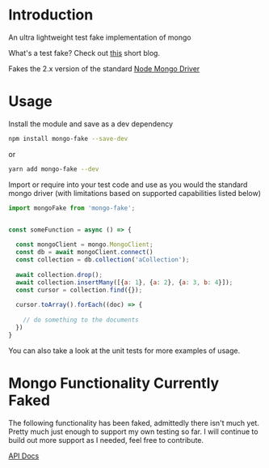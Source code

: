 # Introduction

An ultra lightweight test fake implementation of mongo

What's a test fake? Check out [this](https://8thlight.com/blog/uncle-bob/2014/05/14/TheLittleMocker.html) short blog.

Fakes the 2.x version of the standard [Node Mongo Driver](http://mongodb.github.io/node-mongodb-native/2.2/)

# Usage

Install the module and save as a dev dependency

```bash
npm install mongo-fake --save-dev
```

or

```bash
yarn add mongo-fake --dev
```

Import or require into your test code and use as you would the standard mongo driver (with limitations based on supported capabilities listed below)

```javascript
import mongoFake from 'mongo-fake';


const someFunction = async () => {
  
  const mongoClient = mongo.MongoClient;
  const db = await mongoClient.connect()
  const collection = db.collection('aCollection');
  
  await collection.drop();
  await collection.insertMany([{a: 1}, {a: 2}, {a: 3, b: 4}]);
  const cursor = collection.find({});
  
  cursor.toArray().forEach((doc) => {
    
    // do something to the documents
  })
}

```

You can also take a look at the unit tests for more examples of usage.

# Mongo Functionality Currently Faked

The following functionality has been faked, admittedly there isn't much yet. Pretty much just enough to support my own testing so far. I will continue to build out more support as I needed, feel free to contribute.

[API Docs](https://jrobison153.github.io/mongo-fake/index.html)